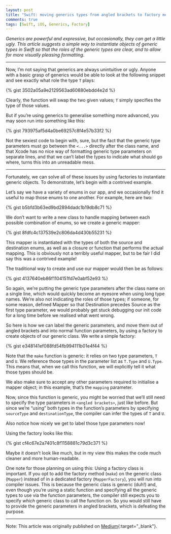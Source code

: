 ```yaml
---
layout: post
title: "Swift: moving generics types from angled brackets to factory method parameters"
comments: true
tags: [Swift, iOS, Generics, Factory]
---
```


_Generics are powerful and expressive, but occasionally, they can get a little ugly. This article suggests a simple way to instantiate objects of generic types in Swift so that the roles of the generic types are clear, and to allow for more visually pleasing formatting._

---

Now, I’m not saying that generics are always unintuitive or ugly. Anyone with a basic grasp of generics would be able to look at the following snippet and see exactly what role the type `T` plays:

{% gist 3502a05a9e2129563ad60880ebdd4e2d %}

Clearly, the function will swap the two given values; `T` simply specifies the type of those values.

But if you’re using generics to generalise something more advanced, you may soon run into something like this:

{% gist 793975af5d4a0be69257c8f4e57b33f2 %}

Not the sexiest code to begin with, sure, but the fact that the generic type parameters must go between the `<...>` directly after the class name, and that Xcode has no nice way of formatting generic type parameters on separate lines, and that we can’t label the types to indicate what should go where, turns this into an unreadable mess.

---

Fortunately, we can solve all of these issues by using factories to instantiate generic objects. To demonstrate, let’s begin with a contrived example.

Let’s say we have a variety of enums in our app, and we occasionally find it useful to map those enums to one another. For example, here are two:

{% gist b5bfd3b63ed9bd2894dadc1b19db8c71 %}

We don’t want to write a new class to handle mapping between each possible combination of enums, so we create a generic mapper:

{% gist 8fdfc4c137539e2c806da4d430b55231 %}

This mapper is instantiated with the types of both the source and destination enums, as well as a closure or function that performs the actual mapping. This is obviously not a terribly useful mapper, but to be fair I did say this was a contrived example!

The traditional way to create and use our mapper would then be as follows:

{% gist 4137640eb86f1104151fd7e0abf52e93 %}

So again, we’re putting the generic type parameters after the class name on a single line, which would quickly become an eyesore when using long type names. We’re also not indicating the roles of those types; if someone, for some reason, defined Mapper so that Destination precedes Source as the first type parameter, we would probably get stuck debugging our init code for a long time before we realised what went wrong.

So here is how we can label the generic parameters, and move them out of angled brackets and into normal function parameters, by using a factory to create objects of our generic class. We write a simple factory:

{% gist e348141ef088fd54fb994111b01e4f44 %}

Note that the `make` function is generic: it relies on two type parameters, `T` and `U`. We reference those types in the parameter list as `T.Type` and `U.Type`. This means that, when we call this function, we will explicitly tell it what those types should be.

We also make sure to accept any other parameters required to initialise a mapper object; in this example, that’s the `mapping` parameter.

Now, since this function is generic, you might be worried that we’ll still need to specify the type parameters in `<angled brackets>`, just like before. But since we’re “using” both types in the function’s parameters by specifying `sourceType` and `destinationType`, the compiler can infer the types of `T` and `U`.

Also notice how nicely we get to label those type parameters now!

Using the factory looks like this:

{% gist cf4c67e2a7401c8f1158881c79d3c371 %}

Maybe it doesn’t look like much, but in my view this makes the code much cleaner and more human-readable.

One note for those planning on using this: Using a factory class is important. If you opt to add the factory method (`make`) on the generic class (`Mapper`) instead of in a dedicated factory (`MapperFactory`), you will run into compiler issues. This is because the generic class is generic (duh!) and, even though you’re using a static function and specifying all the generic types to use via the function parameters, the compiler still expects you to specify _which_ generic class to call the function on. So you would still have to provide the generic parameters in angled brackets, which is defeating the purpose.

---

Note: This article was originally published on [Medium](https://medium.com/@phlippie.bosman/swift-generics-moving-type-parameters-out-of-angled-brackets-and-into-factory-methods-a2f7f8b06961){:target="_blank"}.